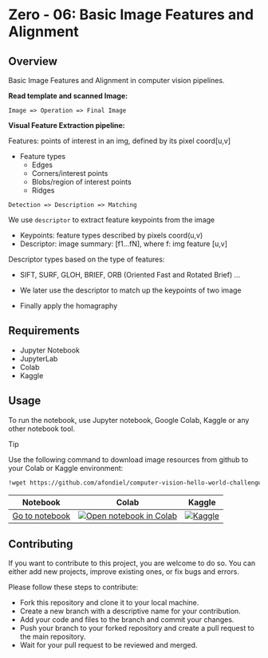 # Zero - 06: Basic Image Features and Alignment

## Overview

Basic Image Features and Alignment in computer vision pipelines.

**Read template and scanned Image:**

`Image => Operation => Final Image`

**Visual Feature Extraction pipeline:**

Features: points of interest in an img, defined by its pixel coord[u,v]

- Feature types
    - Edges
    - Corners/interest points
    - Blobs/region of interest points
    - Ridges 

`Detection => Description => Matching`

We use `descriptor` to extract feature keypoints from the image
- Keypoints: feature types described by pixels coord(u,v)
- Descriptor: image summary: [f1...fN], where f: img feature [u,v]

Descriptor types based on the type of features: 
- SIFT, SURF, GLOH, BRIEF, ORB (Oriented Fast and Rotated Brief) ...

- We later use the descriptor to match up the keypoints of two image
- Finally apply the homagraphy

## Requirements

- Jupyter Notebook
- JupyterLab
- Colab
- Kaggle
  
## Usage

To run the notebook, use Jupyter notebook, Google Colab, Kaggle or any other notebook tool.

>[!TIP]
> Use the following command to download image resources from github to your Colab or Kaggle environment:

```sh
!wget https://github.com/afondiel/computer-vision-hello-world-challenges/tree/main/06_Zero_Feature_Extraction_Alignment/image_files.png
```

|Notebook|Colab|Kaggle|
|--|--|--|
|[Go to notebook](06_Zero_Feature_Extraction_Alignment\Image_Features_and_Image_Alignment.ipynb)| [![Open notebook in Colab](https://colab.research.google.com/assets/colab-badge.svg)](https://colab.research.google.com/github/afondiel/computer-vision-hello-world-challenges/blob/main/06_Zero_Feature_Extraction_Alignment/Image_Features_and_Image_Alignment.ipynb)|[![Kaggle](https://kaggle.com/static/images/open-in-kaggle.svg)](https://www.kaggle.com/code/thepostitguy/object-tracking-deep-sort/edit)|

## Contributing

If you want to contribute to this project, you are welcome to do so. You can either add new projects, improve existing ones, or fix bugs and errors. 

Please follow these steps to contribute:

- Fork this repository and clone it to your local machine.
- Create a new branch with a descriptive name for your contribution.
- Add your code and files to the branch and commit your changes.
- Push your branch to your forked repository and create a pull request to the main repository.
- Wait for your pull request to be reviewed and merged.


